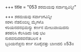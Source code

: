 +++
title = "053 ಶರಮಯವು ಸರ್ವಾಙ್ಗವಿನ್ನೀ"

+++
ಶರಮಯವು ಸರ್ವಾಂಗವಿನ್ನೀ  
ಸರಳು ನೆಡಲಿಂಬಿಲ್ಲ ಮೈಗಳೊ  
ಳರಿಯನದನಭಿಮನ್ಯು ಕರ್ಣನ ಮೇಲುವಾಯಿದನು  
ತರಹರಿಸಿ ಕೆಲಸಿಡಿದು ರಿಪು ಭಟ  
ನುರವನುದರವನೆಡಬಲನ ಕಿ  
ಬ್ಬರಿಯನೆಚ್ಚನು ಕರ್ಣ ನೂರೈವತ್ತು ಬಾಣದಲಿ    ॥53॥